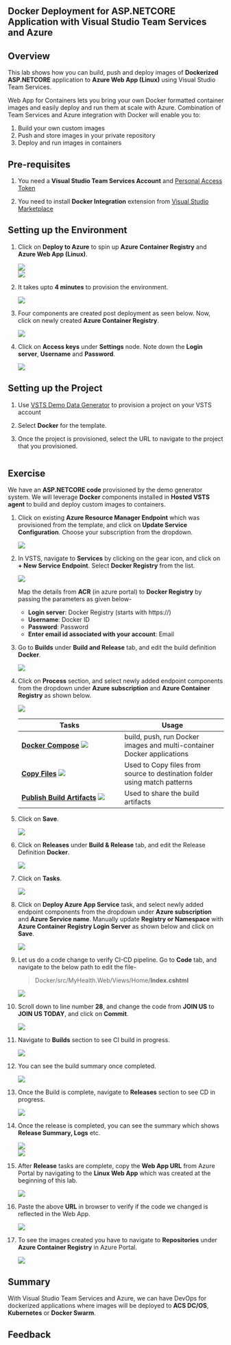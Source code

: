 ## Docker Deployment for ASP.NETCORE Application with Visual Studio Team Services and Azure

## Overview

This lab shows how you can build, push and deploy images of **Dockerized ASP.NETCORE** application to  **Azure Web App (Linux)** using Visual Studio Team Services.

Web App for Containers lets you bring your own Docker formatted container images and easily deploy and run them at scale with Azure. Combination of Team Services and Azure integration with Docker will enable you to:

1. Build your own custom images 
2. Push and store images in your private repository
3. Deploy and run images in containers


## Pre-requisites

1.  You need a <b>Visual Studio Team Services Account</b> and <a href="http://bit.ly/2gBL4r4">Personal Access Token</a>

2. You need to install **Docker Integration** extension from <a href="http://bit.ly/2hurgK3">Visual Studio Marketplace</a>

## Setting up the Environment

1. Click on **Deploy to Azure** to spin up **Azure Container Registry** and **Azure Web App (Linux)**.

   <a href="https://portal.azure.com/#create/Microsoft.Template/uri/https%3A%2F%2Fraw.githubusercontent.com%2FMicrosoft%2FVSTS-DevOps-Labs%2Fdocker%2Fdocker%2Ftemplates%2Fazuredeploy.json" target="_blank">

    <img src="http://azuredeploy.net/deploybutton.png"/>
    </a> 

   <br/>

   <img src="images/createacr-linuxwebapp.png">

2. It takes upto **4 minutes** to provision the environment. 

   <img src="images/acrdeploymentsucceeded.png">

3. Four components are created post deployment as seen below. Now, click on newly created **Azure Container Registry**.

   <img src="images/postazuredeployment.png">

4. Click on **Access keys** under **Settings** node. Note down the **Login server**,  **Username** and **Password**.

   <img src="images/acraccesskeys.png">

## Setting up the Project

1. Use <a href="https://vstsdemogenerator.azurewebsites.net" target="_blank">VSTS Demo Data Generator</a> to provision a project on your VSTS account 

2. Select **Docker** for the template.

3. Once the project is provisioned, select the URL to navigate to the project that you provisioned.

   <img src="">


## Exercise

We have an **ASP.NETCORE code** provisioned by the demo generator system. We will leverage **Docker** components installed in **Hosted VSTS agent** to build and deploy custom images to containers.

1. Click on existing **Azure Resource Manager Endpoint** which was provisioned from the template, and click on **Update Service Configuration**. Choose your subscription from the dropdown.

   <img src="images/updatearm.png">

2. In VSTS, navigate to **Services** by clicking on the gear icon, and click on **+ New Service Endpoint**. Select **Docker Registry** from the list. 

   <img src="images/acrendpoint.png">

   Map the details from **ACR** (in azure portal) to **Docker Registry** by passing the parameters as given below-

   - **Login server**: Docker Registry (starts with https://)
   - **Username**: Docker ID
   - **Password**: Password
   - **Enter email id associated with your account**: Email

3. Go to **Builds** under **Build and Release** tab, and edit the build definition **Docker**.

   <img src="images/build.png">

4. Click on **Process** section, and select newly added endpoint components from the dropdown under **Azure subscription** and **Azure Container Registry** as shown below.

   <img src="images/updateprocessbd.png">

   <br/>

   <table width="100%">
   <thead>
      <tr>
         <th width="50%"><b>Tasks</b></th>
         <th><b>Usage</b></th>
      </tr>
   </thead>
   <tr>
      <td><a href="http://bit.ly/2zlTspl"><b>Docker Compose</b></a> <img src="images/docker.png"></td>
      <td>build, push, run Docker images and multi-container Docker applications</td>
   </tr>
   <tr>
      <td><a href="http://bit.ly/2iDhjpO"><b>Copy Files</b></a> <img src="images/copy-files.png"> </td>
      <td>Used to Copy files from source to destination folder using match patterns </td>
   </tr>
   <tr>
      <td><a href="http://bit.ly/2zGD6bn"><b>Publish Build Artifacts</b></a> <img src="images/publish-build-artifacts.png"> </td>
      <td> Used to share the build artifacts </td>
   </tr>
   </table>

5. Click on **Save**.

   <img src="images/savebd.png">

6. Click on **Releases** under **Build & Release** tab, and edit the Release Definition **Docker**.

   <img src="images/release.png">

7. Click on **Tasks**.

   <img src="images/release_tasks.png">

8. Click on **Deploy Azure App Service** task, and select newly added endpoint components from the dropdown under **Azure subscription** and **Azure Service name**. Manually update **Registry or Namespace** with **Azure Container Registry Login Server** as shown below and click on **Save**.

   <img src="images/updatedrd.png">

9. Let us do a code change to verify CI-CD pipeline. Go to **Code** tab, and navigate to the below path to edit the file- 

   >Docker/src/MyHealth.Web/Views/Home/**Index.cshtml**

   <img src="images/editcode.png">

10. Scroll down to line number **28**, and change the code from **JOIN US** to **JOIN US TODAY**, and click on **Commit**.

    <img src="images/lineedit.png">

11. Navigate to **Builds** section to see CI build in progress.

    <img src="images/in_progress_build.png">

12. You can see the build summary once completed.
    
    <img src="images/build_summary.png">
   

13. Once the Build is complete, navigate to **Releases** section to see CD in progress.

    <img src="images/release_in_progress.png">

14. Once the release is completed, you can see the summary which shows **Release Summary, Logs** etc.

    <img src="images/release_summary.png">

    <br/>

    <img src="images/release_logs.png">

15. After **Release** tasks are complete, copy the **Web App URL** from Azure Portal by navigating to the **Linux Web App** which was created at the beginning of this lab.

    <img src="images/getwebappurl.png">

16. Paste the above **URL** in browser to verify if the code we changed is reflected in the Web App.

    <img src="images/finalresult.png">

17. To see the images created you have to navigate to **Repositories** under **Azure Container Registry** in Azure Portal.

    <img src="images/imagesinrepo.png">


## Summary

With Visual Studio Team Services and Azure, we can have DevOps for dockerized applications where images will be deployed to **ACS DC/OS**, **Kubernetes** or **Docker Swarm**.

## Feedback

